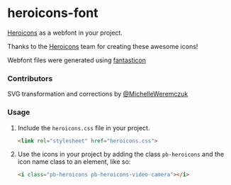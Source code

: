 # heroicons-font

[Heroicons](https://heroicons.dev/) as a webfont in your project.

Thanks to the [Heroicons](https://heroicons.dev/) team for creating these awesome icons!

Webfont files were generated using [fantasticon](https://github.com/tancredi/fantasticon)

### Contributors

SVG transformation and corrections by [@MichelleWeremczuk](https://github.com/MichelleWeremczuk)

### Usage

1. Include the `heroicons.css` file in your project.
    ```html
    <link rel="stylesheet" href="heroicons.css">
    ```
2. Use the icons in your project by adding the class `pb-heroicons` and the icon name class to an element, like so:
    ```html
    <i class="pb-heroicons pb-heroicons-video-camera"></i>
    ```